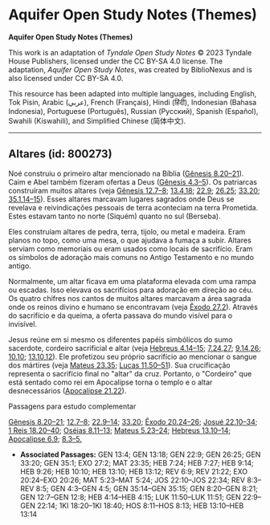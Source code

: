 # Aquifer Open Study Notes (Themes)

**Aquifer Open Study Notes (Themes)**

This work is an adaptation of *Tyndale Open Study Notes* © 2023 Tyndale House Publishers, licensed under the CC BY\-SA 4\.0 license. The adaptation, *Aquifer Open Study Notes*, was created by BiblioNexus and is also licensed under CC BY\-SA 4\.0\.

This resource has been adapted into multiple languages, including English, Tok Pisin, Arabic (عربي), French (Français), Hindi (हिंदी), Indonesian (Bahasa Indonesia), Portuguese (Português), Russian (Русский), Spanish (Español), Swahili (Kiswahili), and Simplified Chinese (简体中文).



--------------------------------

## Altares (id: 800273)

Noé construiu o primeiro altar mencionado na Bíblia ([Gênesis 8\.20–21](https://ref.ly/Gen8:20-Gen8:21)). Caim e Abel também fizeram ofertas a Deus ([Gênesis 4\.3–5](https://ref.ly/Gen4:3-Gen4:5)). Os patriarcas construíram muitos altares (veja [Gênesis 12\.7–8](https://ref.ly/Gen12:7-Gen12:8); [13\.4](https://ref.ly/Gen13:4),[18](https://ref.ly/Gen13:18); [22\.9](https://ref.ly/Gen22:9); [26\.25](https://ref.ly/Gen26:25); [33\.20](https://ref.ly/Gen33:20); [35\.1](https://ref.ly/Gen35:1),[14–15](https://ref.ly/Gen35:14-Gen35:15)). Esses altares marcavam lugares sagrados onde Deus se revelava e reivindicações pessoais de terra aconteciam na terra Prometida. Estes estavam tanto no norte (Siquém) quanto no sul (Berseba).

Eles construíam altares de pedra, terra, tijolo, ou metal e madeira. Eram planos no topo, como uma mesa, o que ajudava a fumaça a subir. Altares serviam como memoriais ou eram usados como locais de sacrifício. Eram os símbolos de adoração mais comuns no Antigo Testamento e no mundo antigo.

Normalmente, um altar ficava em uma plataforma elevada com uma rampa ou escadas. Isso elevava os sacrifícios para adoração em direção ao céu. Os quatro chifres nos cantos de muitos altares marcavam a área sagrada onde os reinos divino e humano se encontravam (veja [Êxodo 27\.2](https://ref.ly/Exod27:2)). Através do sacrifício e da queima, a oferta passava do mundo visível para o invisível.

Jesus reúne em si mesmo os diferentes papéis simbólicos do sumo sacerdote, cordeiro sacrificial e altar (veja [Hebreus 4\.14–15](https://ref.ly/Heb4:14-Heb4:15); [7\.24](https://ref.ly/Heb7:24),[27](https://ref.ly/Heb7:27); [9\.14](https://ref.ly/Heb9:14),[26](https://ref.ly/Heb9:26); [10\.10](https://ref.ly/Heb10:10); [13\.10](https://ref.ly/Heb13:10),[12](https://ref.ly/Heb13:12)). Ele profetizou seu próprio sacrifício ao mencionar o sangue dos mártires (veja [Mateus 23\.35](https://ref.ly/Matt23:35); [Lucas 11\.50–51](https://ref.ly/Luke11:50-Luke11:51)). Sua crucificação representa o sacrifício final no "altar" da cruz. Portanto, o "Cordeiro" que está sentado como rei em Apocalipse torna o templo e o altar desnecessários ([Apocalipse 21\.22](https://ref.ly/Rev21:22)).

Passagens para estudo complementar

[Gênesis 8\.20–21](https://ref.ly/Gen8:20-Gen8:21); [12\.7–8](https://ref.ly/Gen12:7-Gen12:8); [22\.9–14](https://ref.ly/Gen22:9-Gen22:14); [33\.20](https://ref.ly/Gen33:20); [Êxodo 20\.24–26](https://ref.ly/Exod20:24-Exod20:26); [Josué 22\.10–34](https://ref.ly/Josh22:10-Josh22:34); [1 Reis 18\.20–40](https://ref.ly/1Kgs18:20-1Kgs18:40); [Oséias 8\.11–13](https://ref.ly/Hos8:11-Hos8:13); [Mateus 5\.23–24](https://ref.ly/Matt5:23-Matt5:24); [Hebreus 13\.10–14](https://ref.ly/Heb13:10-Heb13:14); [Apocalipse 6\.9](https://ref.ly/Rev6:9); [8\.3–5\.](https://ref.ly/Rev8:3-Rev8:5)

* **Associated Passages:** GEN 13:4; GEN 13:18; GEN 22:9; GEN 26:25; GEN 33:20; GEN 35:1; EXO 27:2; MAT 23:35; HEB 7:24; HEB 7:27; HEB 9:14; HEB 9:26; HEB 10:10; HEB 13:10; HEB 13:12; REV 6:9; REV 21:22; EXO 20:24–EXO 20:26; MAT 5:23–MAT 5:24; JOS 22:10–JOS 22:34; REV 8:3–REV 8:5; GEN 4:3–GEN 4:5; GEN 35:14–GEN 35:15; GEN 8:20–GEN 8:21; GEN 12:7–GEN 12:8; HEB 4:14–HEB 4:15; LUK 11:50–LUK 11:51; GEN 22:9–GEN 22:14; 1KI 18:20–1KI 18:40; HOS 8:11–HOS 8:13; HEB 13:10–HEB 13:14

